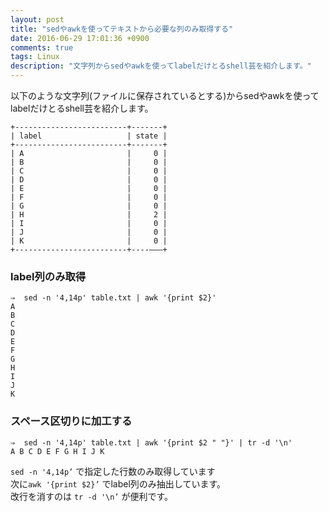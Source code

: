 ```yaml
---
layout: post
title: "sedやawkを使ってテキストから必要な列のみ取得する"
date: 2016-06-29 17:01:36 +0900
comments: true
tags: Linux
description: "文字列からsedやawkを使ってlabelだけとるshell芸を紹介します。"
---
```


以下のような文字列(ファイルに保存されているとする)からsedやawkを使ってlabelだけとるshell芸を紹介します。

```
+-------------------------+-------+
| label                   | state |
+-------------------------+-------+
| A                       |     0 |
| B                       |     0 |
| C                       |     0 |
| D                       |     0 |
| E                       |     0 |
| F                       |     0 |
| G                       |     0 |
| H                       |     2 |
| I                       |     0 |
| J                       |     0 |
| K                       |     0 |
+-------------------------+----———+
```

### label列のみ取得

```
⇒  sed -n '4,14p' table.txt | awk '{print $2}'
A
B
C
D
E
F
G
H
I
J
K
```

### スペース区切りに加工する

```
⇒  sed -n '4,14p' table.txt | awk '{print $2 " "}' | tr -d '\n'
A B C D E F G H I J K
```

`sed -n '4,14p’` で指定した行数のみ取得しています  
次に`awk '{print $2}’` でlabel列のみ抽出しています。  
改行を消すのは `tr -d '\n’` が便利です。
